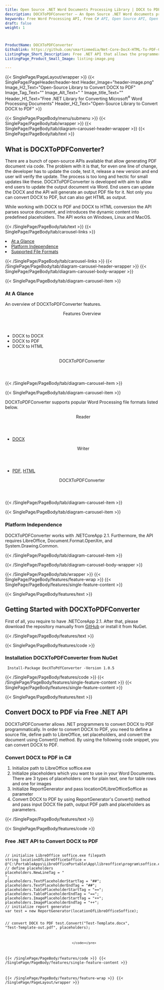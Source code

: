 ```yaml
---
title: Open Source .NET Word Documents Processing Library | DOCX to PDF Converter
description: DOCXToPDFConverter – An Open Source .NET Word documents processing library. Covert DOCXToPDF via free C# API
keywords: Free Word Processing API, Free C# API, Open Source API, Open Source .NET API, Open Source Word Processing API, .NET Word Processing, alternative to MS Word, Free .NET DOC API, Free .NET DOCX API, DOCX to PDF, Convert DOCX
draft: false
weight: 1



ProductName: DOCXToPDFConverter
Githublink: https://github.com/smartinmedia/Net-Core-DocX-HTML-To-PDF-Converter
ListingPage_Short_Description: Free .NET API that allows the programmers to convert Microsoft Word Processing DOCX to PDF programmatically.
ListingPage_Product_Small_Image: listing-image.png 

---
```


{{< SinglePage/PageLayout/wrapper >}}
{{< SinglePage/PageHeader/header-text
Header_Image="header-image.png"
Image_H2_Text="Open-Source Library to Convert DOCX to PDF"
Image_Tag_Text=""
Image_Alt_Text=" "
Image_title_Text=""
Header_H1_Text="Free .NET Library for Converting Microsoft<sup>®</sup> Word Processing Documents"
Header_H2_Text="Open-Source Library to Convert DOCX to PDF" >}}

{{< SinglePage/PageBody/menu/submenu >}}
{{< SinglePage/PageBody/tab/wrapper >}}
{{< SinglePage/PageBody/tab/diagram-carousel-header-wrapper >}}
{{< SinglePage/PageBody/tab/text >}}



<h2 class="h2title">What is DOCXToPDFConverter?</h2>
<p>There are a bunch of open-source APIs available that allow generating PDF document via code. The problem with it is that, for even one line of change, the developer has to update the code, test it, release a new version and end user will verify the update. The process is too long and hectic for small updates like these. DOCXToPDFConverter is developed with aim to allow end users to update the output document via Word. End users can update the DOCX and the API will generate an output PDF file for it. Not only you can convert DOCX to PDF, but can also get HTML as output.</p>
<p>While working with DOCX to PDF and DOCX to HTML conversion the API parses source document, and introduces the dynamic content into predefined placeholders. The API works on Windows, Linux and MacOS.</p>

{{< /SinglePage/PageBody/tab/text >}}
{{< SinglePage/PageBody/tab/carousel-links >}}

<li data-target="#diagramcarousel" data-slide-to="0"><a href="#">At a Glance</a></li>
<li data-target="#diagramcarousel" data-slide-to="2"><a href="#">Platform Independence</a></li>
<li data-target="#diagramcarousel" data-slide-to="1"><a class="activetab" href="#">Supported File Formats</a></li>


{{< /SinglePage/PageBody/tab/carousel-links >}}
{{< /SinglePage/PageBody/tab/diagram-carousel-header-wrapper >}}
{{< SinglePage/PageBody/tab/diagram-carousel-body-wrapper >}}

{{< SinglePage/PageBody/tab/diagram-carousel-item >}}
<h3>At A Glance</h3>
<p>An overview of DOCXToPDFConverter features.</p>
<div class="diagram1 d1-poi">
<div class="d1-row">
<div class="d1-col d1-left"><header>Features Overview</header>
<ul>
<li>DOCX to DOCX</li>
<li>DOCX to PDF</li>
<li>DOCX to HTML</li>
</ul>
</div>
<!--/left-->
<div class="d1-col d1-right"> </div>
</div>
<div class="d1-logo" style="border: none;"><!--<img src='listing-image.png' alt="Compression APIs for .NET" />--><header>DOCXToPDFConverter</header><footer><small></small></footer></div>
<!--/logo--></div>
<!--/diagram1-->
{{< /SinglePage/PageBody/tab/diagram-carousel-item >}}

{{< SinglePage/PageBody/tab/diagram-carousel-item >}}
<p>DOCXToPDFConverter supports popular Word Processing file formats listed below.</p>
<div class="diagram1 d2  d1-poi">
<div class="d1-row">
<div class="d1-col d1-left"><header><i class="fa fa-arrows-v "> </i> Reader</header>
<ul>
<li><a href="https://docs.fileformat.com/word-processing/docx/">DOCX</a></li>
</ul>
</div>
<!--/left-->
<div class="d1-col d1-right"><header><i class="fa  fa-long-arrow-down"> </i> Writer</header>
<ul>
<li><a href="https://docs.fileformat.com/pdf/">PDF</a>, <a href="https://docs.fileformat.com/web/html/">HTML</a></li>
</ul>
</div>
<!--/right--></div>
<!--/row-->
<div class="d1-logo" style="border: none;"><header>DOCXToPDFConverter</header><footer><small></small></footer></div>
<!--/logo--></div>
<!--/diagram2-->
{{< /SinglePage/PageBody/tab/diagram-carousel-item >}}

{{< SinglePage/PageBody/tab/diagram-carousel-item >}}
<h3>Platform Independence</h3>
<p>DOCXToPDFConverter works with .NETCoreApp 2.1. Furthermore, the API requires LibreOffice, Document.Format.OpenXm, and System.Drawing.Common.</p>
{{< /SinglePage/PageBody/tab/diagram-carousel-item >}}

{{< /SinglePage/PageBody/tab/diagram-carousel-body-wrapper >}}

{{< /SinglePage/PageBody/tab/wrapper >}}
{{< SinglePage/PageBody/features/feature-wrap >}}
{{< SinglePage/PageBody/features/single-feature-content >}}

{{< SinglePage/PageBody/features/text >}}
<h2 class="h2title">Getting Started with DOCXToPDFConverter</h2>
<p>First of all, you require to have .NETCoreApp 2.1. After that, please download the repository manually from <a href="https://github.com/smartinmedia/Net-Core-DocX-HTML-To-PDF-Converter">GitHub</a> or install it from NuGet.</p>
{{< /SinglePage/PageBody/features/text >}}

{{< SinglePage/PageBody/features/code >}}
<h3>Installation DOCXToPDFConverter from NuGet</h3>
<pre><code class="html"> Install-Package DocXToPdfConverter -Version 1.0.5</code></pre>


{{< /SinglePage/PageBody/features/code >}}
{{< /SinglePage/PageBody/features/single-feature-content >}}
{{< SinglePage/PageBody/features/single-feature-content >}}

{{< SinglePage/PageBody/features/text >}}
<h2 class="h2title">Convert DOCX to PDF via Free .NET API</h2>
<p>DOCXToPDFConverter allows .NET programmers to convert DOCX to PDF programmatically. In order to convert DOCX to PDF, you need to define a source file, define path to LibreOffice, set placeholders, and convert the document using Convert() method. By using the following code snippet, you can convert DOCX to PDF.</p>
<h3>Convert DOCX to PDF in C#</h3>
<ol>
<li>Initialize path to LibreOffice soffice.exe</li>
<li>Initialize placeholders which you want to use in your Word Documents. There are 3 types of placeholders: one for plain text, one for table rows and one for images</li>
<li>Initialize ReportGenerator and pass locationOfLibreOfficeSoffice as parameter</li>
<li>Convert DOCX to PDF by using ReportGenerator's Convert() method and pass input DOCX file path, output PDF path and placeholders as parameters.</li>
</ol>
{{< /SinglePage/PageBody/features/text >}}

{{< SinglePage/PageBody/features/code >}}
<h3>Free .NET API to Convert DOCX to PDF</h3>
<pre><code class="c#">
// initialize LibreOffice soffice.exe filepath
string locationOfLibreOfficeSoffice = @"C:\PortableApps\LibreOfficePortable\App\libreoffice\program\soffice.exe";
// define placeholders
placeholders.NewLineTag = "<br>";
placeholders.TextPlaceholderStartTag = "##";
placeholders.TextPlaceholderEndTag = "##";
placeholders.TablePlaceholderStartTag = "==";
placeholders.TablePlaceholderEndTag = "==";
placeholders.ImagePlaceholderStartTag = "++";
placeholders.ImagePlaceholderEndTag = "++";
// initialize report generator
var test = new ReportGenerator(locationOfLibreOfficeSoffice);

// convert DOCX to PDF
test.Convert("Test-Template.docx", "Test-Template-out.pdf", placeholders);

                                        </code></pre>


{{< /SinglePage/PageBody/features/code >}}
{{< /SinglePage/PageBody/features/single-feature-content >}}

{{< /SinglePage/PageBody/features/feature-wrap >}}
{{< /SinglePage/PageLayout/wrapper >}}